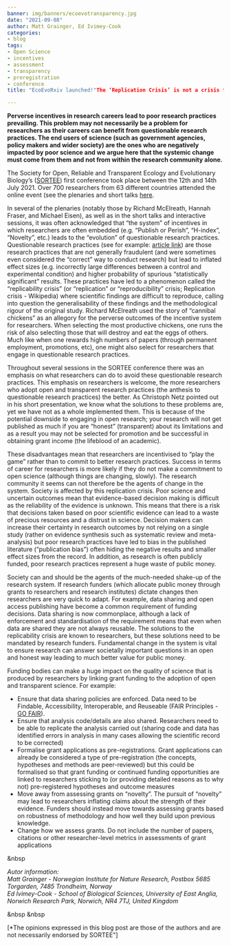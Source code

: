 ```yaml
---
banner: img/banners/ecoevotransparency.jpg
date: "2021-09-08"
author: Matt Grainger, Ed Ivimey-Cook
categories:
- blog
tags:
- Open Science
- incentives
- assessment
- transparency
- preregistration
- conference
title: "EcoEvoRxiv launched!"The ‘Replication Crisis’ is not a crisis for researchers it is a crisis for society"

---
```



**Perverse incentives in research careers lead to poor research practices prevailing. This problem may not necessarily be a problem for researchers as their careers can benefit from questionable research practices. The end users of science (such as government agencies, policy makers and wider society) are the ones who are negatively impacted by poor science and we argue here that the systemic change must come from them and not from within the research community alone.**  

The Society for Open, Reliable and Transparent Ecology and Evolutionary Biology’s ([SORTEE](https://www.sortee.org/)) first conference  took place between the 12th and 14th July 2021. Over 700 researchers from 63 different countries attended the online event (see the plenaries and short talks [here](https://osf.io/meetings/SORTEE2021/).  

In several of the plenaries (notably those by Richard McElreath, Hannah Fraser, and Michael Eisen), as well as in the short talks and interactive sessions, it was often acknowledged that “the system” of incentives in which researchers are often embedded (e.g. “Publish or Perish”, “H-index”, “Novelty”, etc.) leads to the “evolution” of questionable research practices. Questionable research practices (see for example: [article link](https://journals.plos.org/plosone/article?id=10.1371/journal.pone.0200303)) are those research practices that are not generally fraudulent (and were sometimes even considered the “correct” way to conduct research) but lead to inflated effect sizes (e.g. incorrectly large differences between a control and experimental condition) and higher probability of spurious “statistically significant” results. These practices have led to a phenomenon called the “replicability crisis” (or “replication” or “reproducibility” crisis; Replication crisis - Wikipedia) where scientific findings are difficult to reproduce, calling into question the generalisability of these findings and the methodological rigour of the original study. Richard McElreath used the story of “cannibal chickens” as an allegory for the perverse outcomes of the incentive system for researchers. When selecting the most productive chickens, one runs the risk of also selecting those that will destroy and eat the eggs of others. Much like when one rewards high numbers of papers (through permanent employment, promotions, etc), one might also select for researchers that engage in questionable research practices.   

Throughout several sessions in the SORTEE conference there was an emphasis on what researchers can do to avoid these questionable research practices. This emphasis on researchers is welcome, the more researchers who adopt open and transparent research practices (the anthesis to questionable research practices) the better. As Christoph Netz pointed out in his short presentation, we know what the solutions to these problems are, yet we have not as a whole implemented them. This is because of the potential downside to engaging in open research; your research will not get published as much if you are “honest” (transparent) about its limitations and as a result you may not be selected for promotion and be successful in obtaining grant income (the lifeblood of an academic).  

These disadvantages mean that researchers are incentivised to “play the game” rather than to commit to better research practices. Success in terms of career for researchers is more likely if they do not make a commitment to open science (although things are changing, slowly). The research community it seems can not therefore be the agents of change in the system. Society is affected by this replication crisis. Poor science and uncertain outcomes mean that evidence-based decision making is difficult as the reliability of the evidence is unknown. This means that there is a risk that decisions taken based on poor scientific evidence can lead to a waste of precious resources and a distrust in science. Decision makers can increase their certainty in research outcomes by not relying on a single study (rather on evidence synthesis such as systematic review and meta-analysis) but poor research practices have led to bias in the published literature (“publication bias”) often hiding the negative results and smaller effect sizes from the record. In addition, as research is often publicly funded, poor research practices represent a huge waste of public money.  

Society can and should be the agents of the much-needed shake-up of the research system. If research funders (which allocate public money through grants to researchers and research institutes) dictate changes then researchers are very quick to adapt. For example, data sharing and open access publishing have become a common requirement of funding decisions. Data sharing is now commonplace, although a lack of enforcement and standardisation of the requirement means that even when data are shared they are not always reusable. The solutions to the replicability crisis are known to researchers, but these solutions need to be mandated by research funders. Fundamental change in the system is vital to ensure research can answer societally important questions in an open and honest way leading to much better value for public money.  

Funding bodies can make a huge impact on the quality of science that is produced by researchers by linking grant funding to the adoption of open and transparent science. For example:
 * Ensure that data sharing policies are enforced. Data need to be Findable, Accessibility, Interoperable, and Reuseable  (FAIR Principles - [GO FAIR](go-fair.org)).
 * Ensure that analysis code/details are also shared. Researchers need to be able to replicate the analysis carried out (sharing code and data has identified errors in analysis in many cases allowing the scientific record to be corrected)
 * Formalise grant applications as pre-registrations. Grant applications can already be considered a type of pre-registration (the concepts, hypotheses and methods are peer-reviewed) but this could be formalised so that grant funding or continued funding opportunities are linked to researchers sticking to (or providing detailed reasons as to why not) pre-registered hypotheses and outcome measures
 * Move away from assessing grants on “novelty”. The pursuit of “novelty” may lead to researchers inflating claims about the strength of their evidence. Funders should instead move towards assessing grants based on robustness of methodology and how well they build upon previous knowledge.    
 * Change how we assess grants. Do not include the number of papers, citations or other researcher-level metrics in assessments of grant applications

&nbsp

*Autor information:  
Matt Grainger - Norwegian Institute for Nature Research, Postbox 5685 Torgarden, 7485 Trondheim, Norway   
Ed Ivimey-Cook - School of Biological Sciences, University of East Anglia, Norwich Research Park, Norwich, NR4 7TJ, United Kingdom*       

&nbsp
&nbsp

[*The opinions expressed in this blog post are those of the authors and are not necessarily endorsed by SORTEE"]